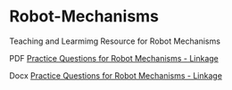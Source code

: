 # Robot-Mechanisms
Teaching and Learmimg Resource for Robot Mechanisms


PDF [Practice Questions for Robot Mechanisms - Linkage](https://github.com/DeepMechatronics/robot-mechanisms/blob/master/Practice%20Questions%20for%20Robot%20Mechanisms%20-%20Linkage.pdf)

Docx [Practice Questions for Robot Mechanisms - Linkage](https://github.com/DeepMechatronics/robot-mechanisms/blob/master/Practice%20Questions%20for%20Robot%20Mechanisms%20-%20Linkage.docx)
